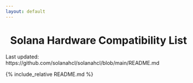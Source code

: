 ```yaml
---
layout: default
---
```


<meta name="viewport" content="width=device-width, initial-scale=1">

<style>
  @media screen and (max-width: 600px) {
    table {
      font-size: 12px;
    }
    
    th, td {
      padding: 5px;
    }
    
    h1 {
      font-size: 24px;
    }
    
    h2 {
      font-size: 20px;
    }
  }

  table {
    width: 100%;
    overflow-x: auto;
    display: block;
  }

  img {
    max-width: 100%;
    height: auto;
  }
</style>

<p id="last-updated" style="text-align: right;"></p>

<h1 style="text-align: center;">Solana Hardware Compatibility List</h1>
<p>Last updated: https://github.com/solanahcl/solanahcl/blob/main/README.md</p>
{% include_relative README.md %}
